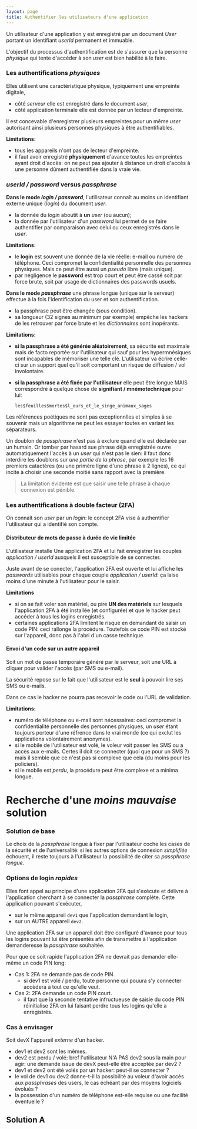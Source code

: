 ```yaml
---
layout: page
title: Authentifier les utilisateurs d'une application
---
```


Un utilisateur d'une application y est enregistré par un document _User_ portant un identifiant _userId_ permanent et immuable.

L'objectif du processus d'authentification est de s'assurer que la personne _physique_ qui tente d'accéder à son _user_ est bien habilité à le faire.

### Les authentifications _physiques_
Elles utilisent une caractéristique physique, typiquement une empreinte digitale, 
- côté _serveur_ elle est enregistré dans le document _user_, 
- côté application terminale elle est donnée par un lecteur d'empreinte.

Il est concevable d'enregistrer plusieurs empreintes pour un même _user_ autorisant ainsi plusieurs personnes physiques à être authentifiables.

**Limitations:**
- tous les appareils n'ont pas de lecteur d'empreinte.
- il faut avoir enregistré **physiquement** d'avance toutes les empreintes ayant droit d'accès: on ne peut pas ajouter à distance un droit d'accès à une personne dûment authentifiée dans la vraie vie.

### _userId / password_ versus _passphrase_
**Dans le mode _login / password_**, l'utilisateur connaît au moins un identifiant externe unique (_login_) du document _user_.
- la donnée du _login_ aboutit à **un** _user_ (ou aucun);
- la donnée par l'utilisateur d'un _password_ lui permet de se faire authentifier par comparaison avec celui ou ceux enregistrés dans le _user_.

**Limitations:**
- le **login** est souvent une donnée de la vie réelle: e-mail ou numéro de téléphone. Ceci compromet la confidentialité personnelle des personnes physiques. Mais ce peut être aussi un _pseudo_ libre (mais unique).
- par négligence le **password** est trop court et peut être cassé soit par force brute, soit par usage de dictionnaires des passwords usuels.

**Dans le mode _passphrase_** une phrase longue (unique sur le serveur) effectue à la fois l'identification du user et son authentification.
- la passphrase peut être changée (sous condition).
- sa longueur (32 signes au minimum par exemple) empêche les hackers de les retrouver par force brute et les _dictionnaires_ sont inopérants.

**Limitations:**
- **si la passphrase a été générée aléatoirement**, sa sécurité est maximale mais de facto reportée sur l'utilisateur qui sauf pour les hypermnésiques sont incapables de mémoriser une telle clé. L'utilisateur va écrire celle-ci sur un support quel qu'il soit comportant un risque de diffusion / vol involontaire.
- **si la passphrase a été fixée par l'utilisateur** elle peut être longue MAIS correspondre à quelque chose de **signifiant / mnémotechnique** pour lui: 

      les$feuilles$mortes$l_ours_et_le_singe_animaux_sages

Les références poétiques ne sont pas exceptionnlles et simples à se souvenir mais un algorithme ne peut les essayer toutes en variant les séparateurs.

Un doublon de _passphrase_ n'est pas à exclure quand elle est déclarée par un humain. Or tomber par hasard sue phrase déjà enregistrée ouvre automatiquement l'accès à un _user_ qui n'est pas le sien: il faut donc interdire les doublons sur _une partie de la phrase_, par exemple les 16 premiers catactères (ou une primère ligne d'une phrase à 2 lignes), ce qui incite à choisir une seconde moitié sans rapport avec la première.

> La limitation évidente est que saisir une telle phrase à chaque connexion est pénible.

### Les authentifications à double facteur (2FA)
On connaît son _user_ par un _login_: le concept 2FA vise à authentifier l'utilisateur qui a identifié son compte.

#### Distributeur de mots de passe à durée de vie limitée
L'utilisateur installe Une application 2FA et lui fait  enregistrer les couples _application / userId_ auxquels il est susceptible de se connecter.

Juste avant de se conecter, l'application 2FA est ouverte et lui affiche les _passwords_ utilisables pour chaque couple _application / userId_: ça laise moins d'une minute à l'utilisateur pour le saisir.

**Limitations**
- si on se fait voler son matériel, ou pire **UN des matériels** sur lesquels l'application 2FA à été installée (et configurée) et que le hacker peut accéder à tous les logins enregistrés.
- certaines applications 2FA limitent le risque en demandant de saisir un code PIN: ceci rallonge la procédure. Toutefois ce code PIN est stocké sur l'appareil, donc pas à l'abri d'un casse technique.

#### Envoi d'un code sur un autre appareil
Soit un mot de passe temporaire généré par le serveur, soit une URL à cliquer pour valider l'accès (par SMS ou e-mail).

La sécurité repose sur le fait que l'utilisateur est le **seul** à pouvoir lire ses SMS ou e-mails.

Dans ce cas le hacker ne pourra pas recevoir le code ou l'URL de validation.

**Limitations:**
- numéro de téléphone ou e-mail sont nécessaires: ceci compromet la confidentialité personnelle des personnes physiques, un _user_ étant toujours porteur d'une réfrence dans le vrai monde (ce qui exclut les applications volontairement anonymes).
- si le mobile de l'utilisateur est volé, le voleur voit passer les SMS ou a accès aux e-mails. Certes il doit se connecter (quoi que pour un SMS ?) mais il semble que ce n'est pas si complexe que cela (du moins pour les policiers).
- si le mobile est _perdu_, la procédure peut être complexe et a minima longue.

# Recherche d'une _moins mauvaise_ solution
### Solution de base
Le choix de la _passphrase_ longue à fixer par l'utilisateur coche les cases de la sécurité et de l'universalité: si les autres options de connexion _simplifiée_ échouent, il reste toujours à l'utilisateur la possibilité de citer sa _passphrase longue_.

### Options de login _rapides_
Elles font appel au principe d'une application 2FA qui s'exécute et délivre à l'application cherchant à se connecter la _passphrase_ complète. Cette application pouvant s'exécuter,
- sur le même appareil `dev1` que l'application demandant le login,
- sur un AUTRE appareil `dev2`.

Une application 2FA sur un appareil doit être configuré d'avance pour tous les logins pouvant lui être présentés afin de transmettre à l'application demanderesse la _passphrase_ souhaitée.

Pour que ce soit rapide l'application 2FA ne devrait pas demander elle-même un code PIN long:
- Cas 1: 2FA ne demande pas de code PIN.
  - si dev1 est volé / perdu, toute personne qui pouura s'y connecter accèdera à tout ce qu'elle veut.
- Cas 2: 2FA demande un code PIN court.
  - il faut que la seconde tentative infructueuse de saisie du code PIN réinitialise 2FA en lui faisant perdre tous les logins qu'elle a enregistrés.

### Cas à envisager
Soit devX l'appareil _externe_ d'un hacker.
- dev1 et dev2 sont les mêmes.
- dev2 est perdu / volé: bref l'utilisateur N'A PAS dev2 sous la main pour agir: une demande issue de devX peut-elle être acceptée par dev2 ?
- dev1 et dev2 ont été volés par un hacker: peut-il se connecter ?
- le vol de dev1 ou dev2 donne-t-il la possibilité au voleur d'avoir accès aux _passphrases_ des users, le cas échéant par des moyens logiciels évolués ?
- la possession d'un numéro de téléphone est-elle requise ou une facilité éventuelle ?

## Solution A



